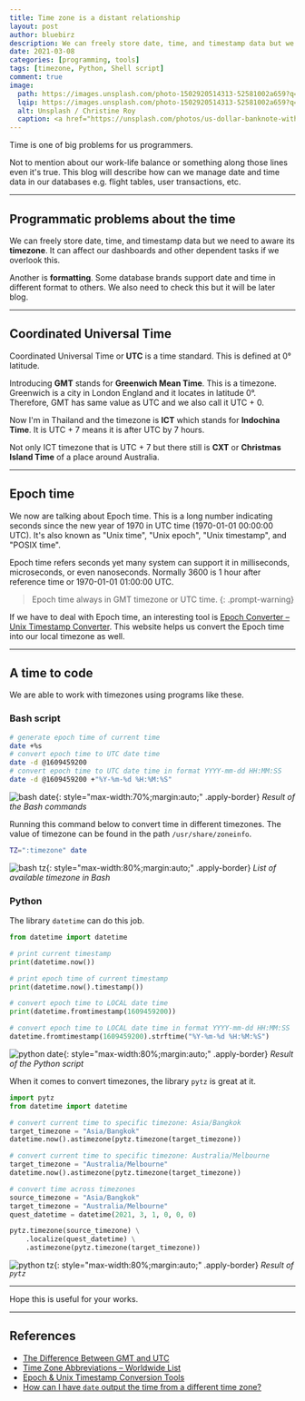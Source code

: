 ```yaml
---
title: Time zone is a distant relationship
layout: post
author: bluebirz
description: We can freely store date, time, and timestamp data but we need to aware its timezone.
date: 2021-03-08
categories: [programming, tools]
tags: [timezone, Python, Shell script]
comment: true
image:
  path: https://images.unsplash.com/photo-1502920514313-52581002a659?q=80&w=2067&auto=format&fit=crop&ixlib=rb-4.0.3&ixid=M3wxMjA3fDB8MHxwaG90by1wYWdlfHx8fGVufDB8fHx8fA%3D%3D
  lqip: https://images.unsplash.com/photo-1502920514313-52581002a659?q=10&w=490&auto=format&fit=crop&ixlib=rb-4.0.3&ixid=M3wxMjA3fDB8MHxwaG90by1wYWdlfHx8fGVufDB8fHx8fA%3D%3D
  alt: Unsplash / Christine Roy
  caption: <a href="https://unsplash.com/photos/us-dollar-banknote-with-map-ir5MHI6rPg0">Unsplash / Christine Roy</a>
---
```


Time is one of big problems for us programmers.

Not to mention about our work-life balance or something along those lines even it's true. This blog will describe how can we manage date and time data in our databases e.g. flight tables, user transactions, etc.

---

## Programmatic problems about the time

We can freely store date, time, and timestamp data but we need to aware its **timezone**. It can affect our dashboards and other dependent tasks if we overlook this.

Another is **formatting**. Some database brands support date and time in different format to others. We also need to check this but it will be later blog.

---

## Coordinated Universal Time

Coordinated Universal Time or **UTC** is a time standard. This is defined at 0° latitude.

Introducing **GMT** stands for **Greenwich Mean Time**. This is a timezone. Greenwich is a city in London England and it locates in latitude 0°. Therefore, GMT has same value as UTC and we also call it UTC + 0.

Now I'm in Thailand and the timezone is **ICT** which stands for **Indochina Time**. It is UTC + 7 means it is after UTC by 7 hours.

Not only ICT timezone that is UTC + 7 but there still is **CXT** or **Christmas Island Time** of a place around Australia.

---

## Epoch time

We now are talking about Epoch time. This is a long number indicating seconds since the new year of 1970 in UTC time (1970-01-01 00:00:00 UTC). It's also known as "Unix time", "Unix epoch", "Unix timestamp", and "POSIX time".

Epoch time refers seconds yet many system can support it in milliseconds, microseconds, or even nanoseconds. Normally 3600 is 1 hour after reference time or 1970-01-01 01:00:00 UTC.

> Epoch time always in GMT timezone or UTC time.
{: .prompt-warning}

If we have to deal with Epoch time, an interesting tool is [Epoch Converter – Unix Timestamp Converter](https://www.epochconverter.com/). This website helps us convert the Epoch time into our local timezone as well.

---

## A time to code

We are able to work with timezones using programs like these.

### Bash script

```sh
# generate epoch time of current time
date +%s
# convert epoch time to UTC date time
date -d @1609459200
# convert epoch time to UTC date time in format YYYY-mm-dd HH:MM:SS 
date -d @1609459200 +"%Y-%m-%d %H:%M:%S"
```

![bash date](https://bluebirzdotnet.s3.ap-southeast-1.amazonaws.com/timezone/Screen-Shot-2021-03-07-at-3.52.42-PM.png){: style="max-width:70%;margin:auto;" .apply-border}
*Result of the Bash commands*

Running this command below to convert time in different timezones. The value of timezone can be found in the path `/usr/share/zoneinfo`.

```sh
TZ=":timezone" date
```

![bash tz](https://bluebirzdotnet.s3.ap-southeast-1.amazonaws.com/timezone/Screen-Shot-2021-03-07-at-4.54.04-PM.png){: style="max-width:80%;margin:auto;" .apply-border}
*List of available timezone in Bash*

### Python

The library `datetime` can do this job.

```py
from datetime import datetime

# print current timestamp
print(datetime.now())

# print epoch time of current timestamp
print(datetime.now().timestamp())

# convert epoch time to LOCAL date time
print(datetime.fromtimestamp(1609459200))

# convert epoch time to LOCAL date time in format YYYY-mm-dd HH:MM:SS 
datetime.fromtimestamp(1609459200).strftime("%Y-%m-%d %H:%M:%S")
```

![python date](https://bluebirzdotnet.s3.ap-southeast-1.amazonaws.com/timezone/Screen-Shot-2021-03-07-at-5.04.37-PM.png){: style="max-width:80%;margin:auto;" .apply-border}
*Result of the Python script*

When it comes to convert timezones, the library `pytz` is great at it.

```py
import pytz
from datetime import datetime

# convert current time to specific timezone: Asia/Bangkok
target_timezone = "Asia/Bangkok"
datetime.now().astimezone(pytz.timezone(target_timezone))

# convert current time to specific timezone: Australia/Melbourne
target_timezone = "Australia/Melbourne"
datetime.now().astimezone(pytz.timezone(target_timezone))

# convert time across timezones
source_timezone = "Asia/Bangkok"
target_timezone = "Australia/Melbourne"
quest_datetime = datetime(2021, 3, 1, 0, 0, 0)

pytz.timezone(source_timezone) \
    .localize(quest_datetime) \
    .astimezone(pytz.timezone(target_timezone))
```

![python tz](https://bluebirzdotnet.s3.ap-southeast-1.amazonaws.com/timezone/Screen-Shot-2021-03-07-at-8.01.50-PM.png){: style="max-width:80%;margin:auto;" .apply-border}
*Result of `pytz`*

---

Hope this is useful for your works.

---

## References

- [The Difference Between GMT and UTC](https://www.timeanddate.com/time/gmt-utc-time.html)
- [Time Zone Abbreviations – Worldwide List](https://www.timeanddate.com/time/zones/)
- [Epoch & Unix Timestamp Conversion Tools](https://www.epochconverter.com/)
- [How can I have `date` output the time from a different time zone?](https://unix.stackexchange.com/questions/48101/how-can-i-have-date-output-the-time-from-a-different-time-zone)
